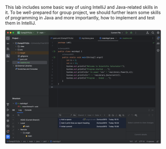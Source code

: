 This lab includes some basic way of using IntelliJ and Java-related skills in it.
To be well-prepared for group project, we should further learn some skills of programming in Java and more importantly, how to implement and test them in IntelliJ.

![Screenshot](https://github.com/Dorizzz0610/Comp3111LEx/blob/ae0df51c9eb09f79d5aa3908cebbac47bd7561b6/img.png?raw=true)